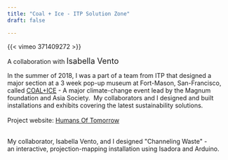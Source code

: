 ```yaml
---
title: "Coal + Ice - ITP Solution Zone"
draft: false

---
```

{{< vimeo 371409272 >}}

A collaboration with <font size="4.5"> Isabella Vento </font>

In the summer of 2018, I was a part of a team from ITP that designed a major section at a 3 week pop-up museum at Fort-Mason, San-Francisco, called [COAL+ICE](http://coalandice.org/) - A major climate-change event lead by the Magnum foundation and Asia Society.
 My collaborators and I designed and built installations and exhibits covering the latest sustainability solutions.<br>
<br>
Project website: <a href="https://humansoftomorrow.solutions/index-overview.html" target="_blank">Humans Of Tomorrow</a>

<br>
My collaborator, Isabella Vento, and I designed "Channeling Waste" -  <br>
an interactive, projection-mapping installation using Isadora and Arduino. 

